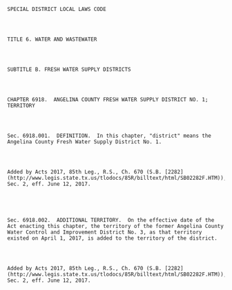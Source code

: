 ﻿
    
    
    	
    					
    
    
    SPECIAL DISTRICT LOCAL LAWS CODE
    
      
    
    
    TITLE 6. WATER AND WASTEWATER
    
      
    
    
    SUBTITLE B. FRESH WATER SUPPLY DISTRICTS
    
      
    
    
    CHAPTER 6918.  ANGELINA COUNTY FRESH WATER SUPPLY DISTRICT NO. 1; TERRITORY
    
      
    
    
    Sec. 6918.001.  DEFINITION.  In this chapter, "district" means the Angelina County Fresh Water Supply District No. 1.
    
    
    
    
    Added by Acts 2017, 85th Leg., R.S., Ch. 670 (S.B. [2282](http://www.legis.state.tx.us/tlodocs/85R/billtext/html/SB02282F.HTM)), Sec. 2, eff. June 12, 2017.
    
    
    
    
    
    Sec. 6918.002.  ADDITIONAL TERRITORY.  On the effective date of the Act enacting this chapter, the territory of the former Angelina County Water Control and Improvement District No. 3, as that territory existed on April 1, 2017, is added to the territory of the district.
    
    
    
    
    Added by Acts 2017, 85th Leg., R.S., Ch. 670 (S.B. [2282](http://www.legis.state.tx.us/tlodocs/85R/billtext/html/SB02282F.HTM)), Sec. 2, eff. June 12, 2017.
    
    
    
    
    				
